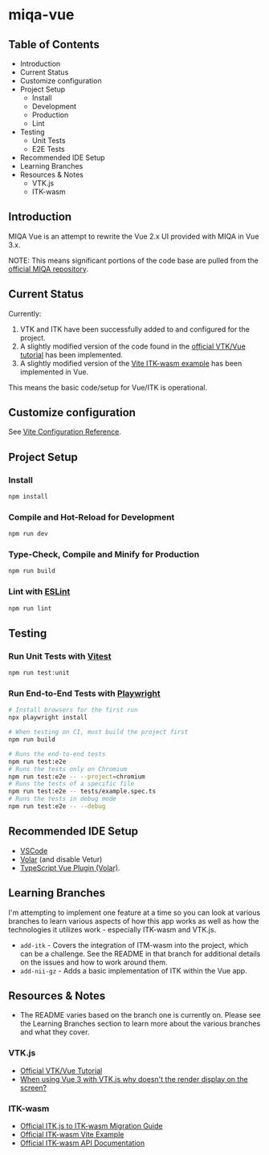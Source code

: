 # miqa-vue

## Table of Contents
- Introduction
- Current Status
- Customize configuration
- Project Setup
    - Install
    - Development
    - Production
    - Lint
- Testing
    - Unit Tests
    - E2E Tests
- Recommended IDE Setup
- Learning Branches
- Resources & Notes
    - VTK.js
    - ITK-wasm

## Introduction
MIQA Vue is an attempt to rewrite the Vue 2.x UI provided with MIQA in Vue 3.x.

NOTE: This means significant portions of the code base are pulled from the [official MIQA repository](https://github.com/OpenImaging/miqa/web_client).

## Current Status
Currently:
1. VTK and ITK have been successfully added to and configured for the project.
2. A slightly modified version of the code found in the [official VTK/Vue tutorial](https://kitware.github.io/vtk-js/docs/vtk_vue.html) has been implemented.
3. A slightly modified version of the [Vite ITK-wasm example](https://github.com/InsightSoftwareConsortium/itk-wasm/tree/main/examples/vite) has been implemented in Vue.

This means the basic code/setup for Vue/ITK is operational.

## Customize configuration

See [Vite Configuration Reference](https://vitejs.dev/config/).

## Project Setup

### Install

```sh
npm install
```

### Compile and Hot-Reload for Development

```sh
npm run dev
```

### Type-Check, Compile and Minify for Production

```sh
npm run build
```

### Lint with [ESLint](https://eslint.org/)
```sh
npm run lint
```

## Testing

### Run Unit Tests with [Vitest](https://vitest.dev/)

```sh
npm run test:unit
```

### Run End-to-End Tests with [Playwright](https://playwright.dev)

```sh
# Install browsers for the first run
npx playwright install

# When testing on CI, must build the project first
npm run build

# Runs the end-to-end tests
npm run test:e2e
# Runs the tests only on Chromium
npm run test:e2e -- --project=chromium
# Runs the tests of a specific file
npm run test:e2e -- tests/example.spec.ts
# Runs the tests in debug mode
npm run test:e2e -- --debug
```


## Recommended IDE Setup
- [VSCode](https://code.visualstudio.com/)
- [Volar](https://marketplace.visualstudio.com/items?itemName=Vue.volar) (and disable Vetur)
- [TypeScript Vue Plugin (Volar)](https://marketplace.visualstudio.com/items?itemName=Vue.vscode-typescript-vue-plugin).

## Learning Branches
I'm attempting to implement one feature at a time so you can look at various branches to learn various aspects of how this app works as well as how the technologies it utilizes work - especially ITK-wasm and VTK.js.

- `add-itk` - Covers the integration of ITM-wasm into the project, which can be a challenge. See the README in that branch for additional details on the issues and how to work around them.
- `add-nii-gz` - Adds a basic implementation of ITK within the Vue app.

## Resources & Notes
- The README varies based on the branch one is currently on. Please see the Learning Branches section to learn more about the various branches and what they cover.

### VTK.js
- [Official VTK/Vue Tutorial](https://kitware.github.io/vtk-js/docs/vtk_vue.html)
- [When using Vue 3 with VTK.js why doesn't the render display on the screen?](https://stackoverflow.com/questions/75724232/when-using-vue-3-with-vtk-js-why-doesnt-the-render-display-on-the-screen)

### ITK-wasm
- [Official ITK.js to ITK-wasm Migration Guide](https://wasm.itk.org/docs/itk_js_to_itk_wasm_migration_guide)
- [Official ITK-wasm Vite Example](https://github.com/InsightSoftwareConsortium/itk-wasm/tree/main/examples/vite)
- [Official ITK-wasm API Documentation](https://wasm.itk.org/api/)